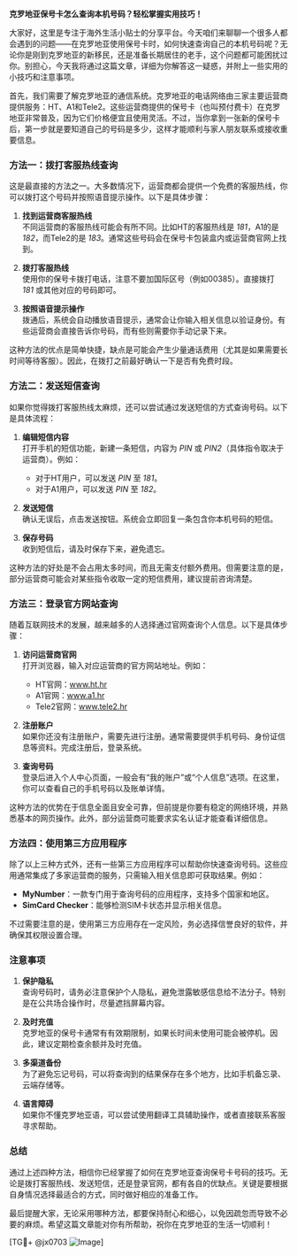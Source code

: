 **克罗地亚保号卡怎么查询本机号码？轻松掌握实用技巧！**

大家好，这里是专注于海外生活小贴士的分享平台。今天咱们来聊聊一个很多人都会遇到的问题——在克罗地亚使用保号卡时，如何快速查询自己的本机号码呢？无论你是刚到克罗地亚的新移民，还是准备长期居住的老手，这个问题都可能困扰过你。别担心，今天我将通过这篇文章，详细为你解答这一疑惑，并附上一些实用的小技巧和注意事项。

首先，我们需要了解克罗地亚的通信系统。克罗地亚的电话网络由三家主要运营商提供服务：HT、A1和Tele2。这些运营商提供的保号卡（也叫预付费卡）在克罗地亚非常普及，因为它们价格便宜且使用灵活。不过，当你拿到一张新的保号卡后，第一步就是要知道自己的号码是多少，这样才能顺利与家人朋友联系或接收重要信息。

### 方法一：拨打客服热线查询

这是最直接的方法之一。大多数情况下，运营商都会提供一个免费的客服热线，你可以拨打这个号码并按照语音提示操作。以下是具体步骤：

1. **找到运营商客服热线**  
   不同运营商的客服热线可能会有所不同。比如HT的客服热线是 *181*，A1的是 *182*，而Tele2的是 *183*。通常这些号码会在保号卡包装盒内或运营商官网上找到。

2. **拨打客服热线**  
   使用你的保号卡拨打电话，注意不要加国际区号（例如00385）。直接拨打 *181* 或其他对应的号码即可。

3. **按照语音提示操作**  
   拨通后，系统会自动播放语音提示，通常会让你输入相关信息以验证身份。有些运营商会直接告诉你号码，而有些则需要你手动记录下来。

这种方法的优点是简单快捷，缺点是可能会产生少量通话费用（尤其是如果需要长时间等待客服）。因此，在拨打之前最好确认一下是否有免费时段。

### 方法二：发送短信查询

如果你觉得拨打客服热线太麻烦，还可以尝试通过发送短信的方式查询号码。以下是具体流程：

1. **编辑短信内容**  
   打开手机的短信功能，新建一条短信，内容为 *PIN* 或 *PIN2*（具体指令取决于运营商）。例如：
   - 对于HT用户，可以发送 *PIN* 至 *181*。
   - 对于A1用户，可以发送 *PIN* 至 *182*。

2. **发送短信**  
   确认无误后，点击发送按钮。系统会立即回复一条包含你本机号码的短信。

3. **保存号码**  
   收到短信后，请及时保存下来，避免遗忘。

这种方法的好处是不会占用太多时间，而且无需支付额外费用。但需要注意的是，部分运营商可能会对某些指令收取一定的短信费用，建议提前咨询清楚。

### 方法三：登录官方网站查询

随着互联网技术的发展，越来越多的人选择通过官网查询个人信息。以下是具体步骤：

1. **访问运营商官网**  
   打开浏览器，输入对应运营商的官方网站地址。例如：
   - HT官网：www.ht.hr
   - A1官网：www.a1.hr
   - Tele2官网：www.tele2.hr

2. **注册账户**  
   如果你还没有注册账户，需要先进行注册。通常需要提供手机号码、身份证信息等资料。完成注册后，登录系统。

3. **查询号码**  
   登录后进入个人中心页面，一般会有“我的账户”或“个人信息”选项。在这里，你可以查看自己的手机号码以及账单详情。

这种方法的优势在于信息全面且安全可靠，但前提是你要有稳定的网络环境，并熟悉基本的网页操作。此外，部分运营商可能要求实名认证才能查看详细信息。

### 方法四：使用第三方应用程序

除了以上三种方式外，还有一些第三方应用程序可以帮助你快速查询号码。这些应用通常集成了多家运营商的服务，只需输入相关信息即可获取结果。例如：
- **MyNumber**：一款专门用于查询号码的应用程序，支持多个国家和地区。
- **SimCard Checker**：能够检测SIM卡状态并显示相关信息。

不过需要注意的是，使用第三方应用存在一定风险，务必选择信誉良好的软件，并确保其权限设置合理。

### 注意事项

1. **保护隐私**  
   查询号码时，请务必注意保护个人隐私，避免泄露敏感信息给不法分子。特别是在公共场合操作时，尽量遮挡屏幕内容。

2. **及时充值**  
   克罗地亚的保号卡通常有有效期限制，如果长时间未使用可能会被停机。因此，建议定期检查余额并及时充值。

3. **多渠道备份**  
   为了避免忘记号码，可以将查询到的结果保存在多个地方，比如手机备忘录、云端存储等。

4. **语言障碍**  
   如果你不懂克罗地亚语，可以尝试使用翻译工具辅助操作，或者直接联系客服寻求帮助。

### 总结

通过上述四种方法，相信你已经掌握了如何在克罗地亚查询保号卡号码的技巧。无论是拨打客服热线、发送短信，还是登录官网，都有各自的优缺点。关键是要根据自身情况选择最适合的方式，同时做好相应的准备工作。

最后提醒大家，无论采用哪种方法，都要保持耐心和细心，以免因疏忽而导致不必要的麻烦。希望这篇文章能对你有所帮助，祝你在克罗地亚的生活一切顺利！

[TG💪+ @jx0703 ![Image](https://github.com/user-attachments/assets/dbca1d08-cadb-493c-b0ec-ad6f7a83f270)]
